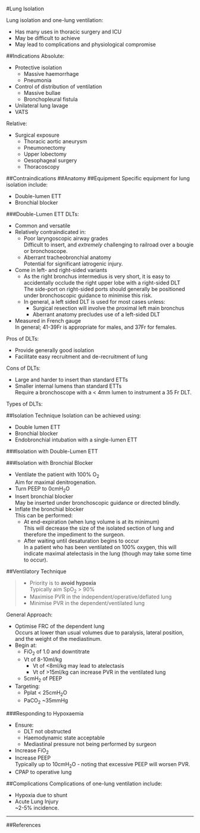 #Lung Isolation

Lung isolation and one-lung ventilation:
* Has many uses in thoracic surgery and ICU
* May be difficult to achieve
* May lead to complications and physiological compromise

##Indications
Absolute:
* Protective isolation
	* Massive haemorrhage
	* Pneumonia
* Control of distribution of ventilation
	* Massive bullae
	* Bronchopleural fistula
* Unilateral lung lavage
* VATS

Relative:
* Surgical exposure
	* Thoracic aortic aneurysm
	* Pneumonectomy
	* Upper lobectomy
	* Oesophageal surgery
	* Thoracoscopy

##Contraindications
##Anatomy
##Equipment
Specific equipment for lung isolation include:
* Double-lumen ETT
* Bronchial blocker

###Double-Lumen ETT
DLTs:
* Common and versatile
* Relatively contraindicated in:
	* Poor laryngoscopic airway grades  
	Difficult to insert, and *extremely* challenging to railroad over a bougie or bronchoscope.
	* Aberrant tracheobronchial anatomy  
	Potential for significant iatrogenic injury.
* Come in left- and right-sided variants
	* As the right bronchus intermedius is very short, it is easy to accidentally occlude the right upper lobe with a right-sided DLT  
	The side-port on right-sided ports should generally be positioned under bronchoscopic guidance to minimise this risk.
	* In general, a left sided DLT is used for most cases unless:
		* Surgical resection will involve the proximal left main bronchus
		* Aberrant anatomy precludes use of a left-sided DLT
* Measured in French gauge  
In general; 41-39Fr is appropriate for males, and 37Fr for females.


Pros of DLTs:
* Provide generally good isolation
* Facilitate easy recruitment and de-recruitment of lung


Cons of DLTs:
* Large and harder to insert than standard ETTs  
* Smaller internal lumens than standard ETTs  
Require a bronchoscope with a < 4mm lumen to instrument a 35 Fr DLT.


Types of DLTs:


##Isolation Technique
Isolation can be achieved using:
* Double lumen ETT
* Bronchial blocker
* Endobronchial intubation with a single-lumen ETT


###Isolation with Double-Lumen ETT


###Isolation with Bronchial Blocker
* Ventilate the patient with 100% O<sub>2</sub>  
Aim for maximal denitrogenation.
* Turn PEEP to 0cmH<sub>2</sub>O
* Insert bronchial blocker  
May be inserted under bronchoscopic guidance or directed blindly.
* Inflate the bronchial blocker  
This can be performed:
	* At end-expiration (when lung volume is at its minimum)  
	This will decrease the size of the isolated section of lung and therefore the impediment to the surgeon.
	* After waiting until desaturation begins to occur  
	In a patient who has been ventilated on 100% oxygen, this will indicate maximal atelectasis in the lung (though may take some time to occur).


##Ventilatory Technique
> * Priority is to **avoid hypoxia**  
Typically aim SpO<sub>2</sub> > 90%
> * Maximise PVR in the independent/operative/deflated lung
> * Minimise PVR in the dependent/ventilated lung

General Approach:
* Optimise FRC of the dependent lung  
Occurs at lower than usual volumes due to paralysis, lateral position, and the weight of the mediastinum.
* Begin at:
	* FiO<sub>2</sub> of 1.0 and downtitrate
	* Vt of 8-10ml/kg
		* Vt of <8ml/kg may lead to atelectasis
		* Vt of >15ml/kg can increase PVR in the ventilated lung
	* 5cmH<sub>2</sub> of PEEP
* Targeting:
	* Pplat < 25cmH<sub>2</sub>O
	* PaCO<sub>2</sub> ~35mmHg


###Responding to Hypoxaemia
* Ensure:
	* DLT not obstructed
	* Haemodynamic state acceptable
	* Mediastinal pressure not being performed by surgeon
* Increase FiO<sub>2</sub>
* Increase PEEP  
Typically up to 10cmH<sub>2</sub>O - noting that excessive PEEP will worsen PVR.
* CPAP to operative lung


##Complications
Complications of one-lung ventilation include:
* Hypoxia due to shunt
* Acute Lung Injury  
~2-5% incidence.


---
##References